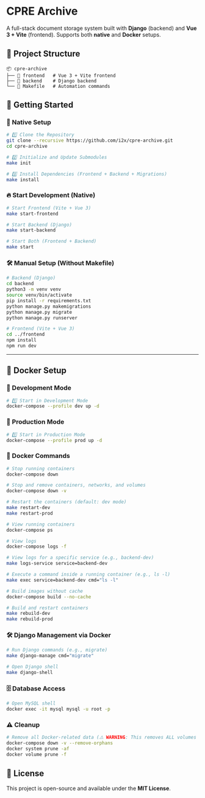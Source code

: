 # CPRE Archive

A full-stack document storage system built with **Django** (backend) and **Vue 3 + Vite** (frontend). Supports both **native** and **Docker** setups.

## 📂 Project Structure
```
📦 cpre-archive
├── 📁 frontend   # Vue 3 + Vite frontend
├── 📁 backend    # Django backend
└── 📄 Makefile   # Automation commands
```

## 🚀 Getting Started
### 🔧 Native Setup
```sh
# 1️⃣ Clone the Repository
git clone --recursive https://github.com/i2x/cpre-archive.git
cd cpre-archive

# 2️⃣ Initialize and Update Submodules
make init

# 3️⃣ Install Dependencies (Frontend + Backend + Migrations)
make install
```

### 🔥 Start Development (Native)
```sh
# Start Frontend (Vite + Vue 3)
make start-frontend

# Start Backend (Django)
make start-backend

# Start Both (Frontend + Backend)
make start
```

### 🛠 Manual Setup (Without Makefile)
```sh
# Backend (Django)
cd backend
python3 -m venv venv
source venv/bin/activate
pip install -r requirements.txt
python manage.py makemigrations
python manage.py migrate
python manage.py runserver

# Frontend (Vite + Vue 3)
cd ../frontend
npm install
npm run dev
```

---

## 🐳 Docker Setup
### 🔧 Development Mode
```sh
# 1️⃣ Start in Development Mode
docker-compose --profile dev up -d
```

### 🚀 Production Mode
```sh
# 1️⃣ Start in Production Mode
docker-compose --profile prod up -d
```

### 📌 Docker Commands
```sh
# Stop running containers
docker-compose down

# Stop and remove containers, networks, and volumes
docker-compose down -v

# Restart the containers (default: dev mode)
make restart-dev
make restart-prod

# View running containers
docker-compose ps

# View logs
docker-compose logs -f

# View logs for a specific service (e.g., backend-dev)
make logs-service service=backend-dev

# Execute a command inside a running container (e.g., ls -l)
make exec service=backend-dev cmd="ls -l"

# Build images without cache
docker-compose build --no-cache

# Build and restart containers
make rebuild-dev
make rebuild-prod
```

### 🛠 Django Management via Docker
```sh
# Run Django commands (e.g., migrate)
make django-manage cmd="migrate"

# Open Django shell
make django-shell
```

### 🗄 Database Access
```sh
# Open MySQL shell
docker exec -it mysql mysql -u root -p
```

### ⚠️ Cleanup
```sh
# Remove all Docker-related data (⚠️ WARNING: This removes ALL volumes & images)
docker-compose down -v --remove-orphans
docker system prune -af
docker volume prune -f
```

## 📜 License
This project is open-source and available under the **MIT License**.
